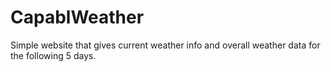 # CapablWeather
Simple website that gives current weather info and overall weather data for the following 5 days.
